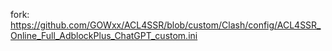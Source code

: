 fork: https://github.com/GOWxx/ACL4SSR/blob/custom/Clash/config/ACL4SSR_Online_Full_AdblockPlus_ChatGPT_custom.ini
